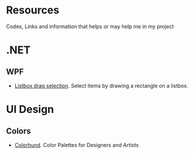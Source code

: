 # Resources
Codes, Links and information that helps or may help me in my project

# .NET
## WPF
* [Listbox drag selection](https://www.codeproject.com/Articles/209560/ListBox-drag-selection). Select items by drawing a rectangle on a listbox.

# UI Design
## Colors
* [Colorhund](https://colorhunt.co/). Color Palettes for Designers and Artists
